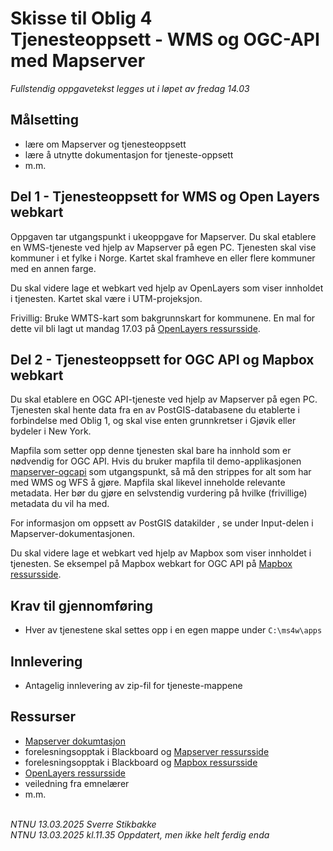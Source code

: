 
# Skisse til Oblig 4<br/>Tjenesteoppsett - WMS og OGC-API med Mapserver

_Fullstendig oppgavetekst legges ut i løpet av fredag 14.03_


## Målsetting

- lære om Mapserver og tjenesteoppsett
- lære å utnytte dokumentasjon for tjeneste-oppsett
- m.m.

## Del 1 - Tjenesteoppsett for WMS og Open Layers webkart

Oppgaven tar utgangspunkt i ukeoppgave for Mapserver. Du skal etablere en WMS-tjeneste ved hjelp av Mapserver på egen PC. Tjenesten skal vise kommuner i et fylke i Norge. Kartet skal framheve en eller flere kommuner med en annen farge.

Du skal videre lage et webkart ved hjelp av OpenLayers som viser innholdet i tjenesten. Kartet skal være i UTM-projeksjon.

Frivillig: Bruke WMTS-kart som bakgrunnskart for kommunene. En mal for dette vil bli lagt ut mandag 17.03 på  [OpenLayers ressursside](https://sverres.github.io/ntnu/openlayers/).


## Del 2 - Tjenesteoppsett for OGC API og Mapbox webkart

Du skal etablere en OGC API-tjeneste ved hjelp av Mapserver på egen PC. Tjenesten skal hente data fra en av PostGIS-databasene du etablerte i forbindelse med Oblig 1, og skal vise enten grunnkretser i Gjøvik eller bydeler i New York.

Mapfila som setter opp denne tjenesten skal bare ha innhold som er nødvendig for OGC API. Hvis du bruker mapfila til demo-applikasjonen [mapserver-ogcapi](../mapserver/mapserver-ogcapi.md) som utgangspunkt, så må den strippes for alt som har med WMS og WFS å gjøre.  Mapfila skal likevel inneholde relevante metadata. Her bør du gjøre en selvstendig vurdering på hvilke (frivillige) metadata du vil ha med. 

For informasjon om oppsett av PostGIS datakilder , se under Input-delen i Mapserver-dokumentasjonen.

Du skal videre lage et webkart ved hjelp av Mapbox som viser innholdet i tjenesten. Se eksempel på Mapbox webkart for OGC API på [Mapbox ressursside](https://sverres.github.io/ntnu/mapbox/).


## Krav til gjennomføring

- Hver av tjenestene skal settes opp i en egen mappe under `C:\ms4w\apps`

## Innlevering

- Antagelig innlevering av zip-fil for tjeneste-mappene

## Ressurser

- [Mapserver dokumtasjon](https://mapserver.org/documentation.html)
- forelesningsopptak i Blackboard og [Mapserver ressursside](https://sverres.github.io/ntnu/mapserver/)
- forelesningsopptak i Blackboard og [Mapbox ressursside](https://sverres.github.io/ntnu/mapbox/)
- [OpenLayers ressursside](https://sverres.github.io/ntnu/openlayers/)
- veiledning fra emnelærer
- m.m.



\
_NTNU 13.03.2025 Sverre Stikbakke_\
_NTNU 13.03.2025 kl.11.35 Oppdatert, men ikke helt ferdig enda_
